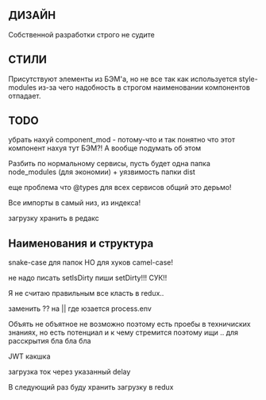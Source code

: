 

## ДИЗАЙН
Собственной разработки строго не судите

## СТИЛИ
Присутствуют элементы из БЭМ'а, но не все так как используется style-modules из-за чего надобность в строгом наименовании компонентов отпадает.


## TODO
убрать нахуй component_mod - потому-что и так понятно что этот компонент нахуя тут БЭМ?!
А вообще подумать об этом

Разбить по нормальному сервисы, пусть будет одна папка node_modules (для экономии) + уязвимость папки dist

еще проблема что @types для всех сервисов общий это дерьмо!

Все импорты в самый низ, из индекса!

загрузку хранить в редакс

## Наименования и структура
snake-case для папок НО для хуков camel-case! 


не надо писать setIsDirty пиши setDirty!!! СУК!!



Я не считаю правильным все класть в redux..


заменить ?? на || где юзается process.env


Объять не объятное не возможно поэтому есть проебы в техничиских знаниях, но есть потенциал и к чему стремится поэтому ищи .. для расскрытия бла бла бла

JWT какшка


загрузка ток через указанный delay

В следующий раз буду хранить загрузку в redux
